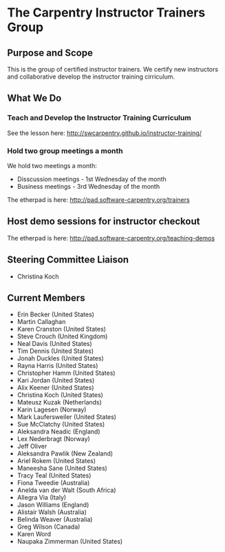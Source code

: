 # The Carpentry Instructor Trainers Group

## Purpose and Scope

This is the group of certified instructor trainers. We certify new instructors and collaborative develop the instructor training cirriculum.

## What We Do

### Teach and Develop the Instructor Training Curriculum

See the lesson here: http://swcarpentry.github.io/instructor-training/

### Hold two group meetings a month 

We hold two meetings a month:
- Disscussion meetings - 1st Wednesday of the month
- Business meetings - 3rd Wednesday of the month

The etherpad is here: http://pad.software-carpentry.org/trainers

## Host demo sessions for instructor checkout

The etherpad is here: http://pad.software-carpentry.org/teaching-demos

## Steering Committee Liaison
- Christina Koch

## Current Members
- Erin Becker (United States)
- Martin Callaghan 
- Karen Cranston (United States)
- Steve Crouch (United Kingdom)
- Neal Davis (United States)
- Tim Dennis (United States)
- Jonah Duckles (United States)
- Rayna Harris (United States)
- Christopher Hamm (United States)
- Kari Jordan (United States)
- Alix Keener (United States)
- Christina Koch (United States)
- Mateusz Kuzak (Netherlands)
- Karin Lagesen (Norway)
- Mark Laufersweiler (United States)
- Sue McClatchy (United States)
- Aleksandra Neadic (England)
- Lex Nederbragt (Norway)
- Jeff Oliver
- Aleksandra Pawlik (New Zealand)
- Ariel Rokem (United States)
- Maneesha Sane (United States)
- Tracy Teal (United States)
- Fiona Tweedie (Australia)
- Anelda van der Walt (South Africa)
- Allegra Via (Italy)
- Jason Williams (England)
- Alistair Walsh (Australia)
- Belinda Weaver (Australia)
- Greg Wilson (Canada)
- Karen Word
- Naupaka Zimmerman (United States)

